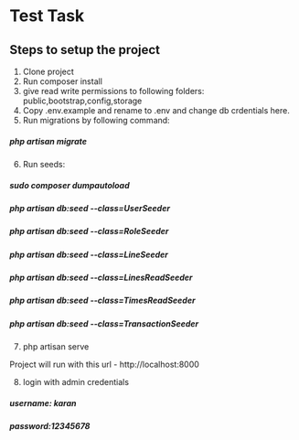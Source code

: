 # Test Task

## Steps to setup the project

1) Clone project
2) Run composer install
3) give read write permissions to following folders:
public,bootstrap,config,storage
4) Copy .env.example and rename to .env and change db crdentials here.
5) Run migrations by following command:
##### php artisan migrate
6) Run seeds:

##### sudo  composer dumpautoload
##### php artisan db:seed --class=UserSeeder
##### php artisan db:seed --class=RoleSeeder
##### php artisan db:seed --class=LineSeeder
##### php artisan db:seed --class=LinesReadSeeder
##### php artisan db:seed --class=TimesReadSeeder
##### php artisan db:seed --class=TransactionSeeder

7) php artisan serve

Project will run with this url - http://localhost:8000

8) login with admin credentials

##### username: karan
##### password:12345678





